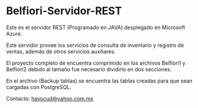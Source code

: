 # Belfiori-Servidor-REST

Este es el servidor REST (Programado en JAVA) desplegado en Microsoft Azure.

Este servidor provee los servicios de consulta de inventario y registro de ventas, además de otros servicios auxiliares.

El proyecto completo de encuentra comprimido en los archivos Belfiori1 y Belfiori2 debido al tamaño fue necesario dividirlo en dos secciones.

En el archivo (Backup tablas) se encuentra las tablas creadas para que sean cargadas con PostgreSQL.

Contacto: havocud@yahoo.com.mx
